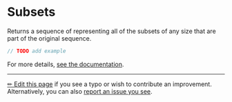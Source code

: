 # Subsets

Returns a sequence of representing all of the subsets of any size that are
part of the original sequence.

```c# --destination-file ../code/Program.cs --region statements --project ../code/TryMoreLinq.csproj
// TODO add example
```

For more details, [see the documentation][doc].

---

[&#x270F; Edit this page][edit] if you see a typo or wish to contribute an
improvement. Alternatively, you can also [report an issue you see][issue].


[edit]: https://github.com/morelinq/try/edit/master/m/subsets.md
[issue]: https://github.com/morelinq/try/issues/new?title=Subsets
[doc]: https://morelinq.github.io/3.1/ref/api/html/Overload_MoreLinq_MoreEnumerable_Subsets.htm
